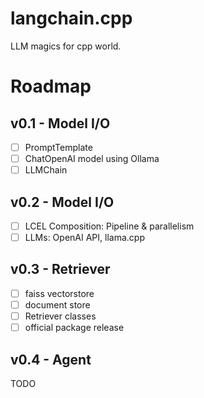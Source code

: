 # langchain.cpp

LLM magics for cpp world.

# Roadmap

## v0.1 - Model I/O

* [ ] PromptTemplate
* [ ] ChatOpenAI model using Ollama
* [ ] LLMChain

## v0.2 - Model I/O

* [ ] LCEL Composition: Pipeline & parallelism
* [ ] LLMs: OpenAI API, llama.cpp

## v0.3 - Retriever

* [ ] faiss vectorstore
* [ ] document store
* [ ] Retriever classes
* [ ] official package release

## v0.4 - Agent

TODO